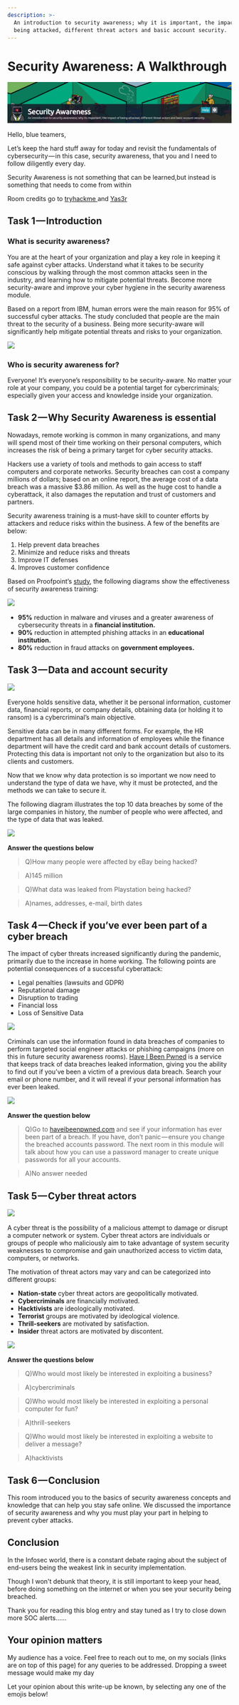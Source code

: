 ```yaml
---
description: >-
  An introduction to security awareness; why it is important, the impact of
  being attacked, different threat actors and basic account security.
---
```


# Security Awareness: A Walkthrough

![](<../.gitbook/assets/1 (2).jpg>)

Hello, blue teamers,

Let’s keep the hard stuff away for today and revisit the fundamentals of cybersecurity — in this case, security awareness, that you and I need to follow diligently every day.

Security Awareness is not something that can be learned,but instead is something that needs to come from within

Room credits go to [tryhackme ](https://tryhackme.com/p/tryhackme)and [Yas3r](https://twitter.com/yaserfaraj)

## Task 1 — Introduction

### **What is security awareness?**

You are at the heart of your organization and play a key role in keeping it safe against cyber attacks. Understand what it takes to be security conscious by walking through the most common attacks seen in the industry, and learning how to mitigate potential threats. Become more security-aware and improve your cyber hygiene in the security awareness module.

Based on a report from IBM, human errors were the main reason for 95% of successful cyber attacks. The study concluded that people are the main threat to the security of a business. Being more security-aware will significantly help mitigate potential threats and risks to your organization.

&#x20;                                              ![](https://cdn-images-1.medium.com/max/1000/1\*Q\_UxYKPKtWA1-9ibhRzh9Q.png)

### **Who is security awareness for?**

Everyone! It’s everyone’s responsibility to be security-aware. No matter your role at your company, you could be a potential target for cybercriminals; especially given your access and knowledge inside your organization.

## Task 2 — Why Security Awareness is essential

Nowadays, remote working is common in many organizations, and many will spend most of their time working on their personal computers, which increases the risk of being a primary target for cyber security attacks.

Hackers use a variety of tools and methods to gain access to staff computers and corporate networks. Security breaches can cost a company millions of dollars; based on an online report, the average cost of a data breach was a massive $3.86 million. As well as the huge cost to handle a cyberattack, it also damages the reputation and trust of customers and partners.

Security awareness training is a must-have skill to counter efforts by attackers and reduce risks within the business. A few of the benefits are below:

1. Help prevent data breaches
2. Minimize and reduce risks and threats
3. Improve IT defenses
4. Improves customer confidence

Based on Proofpoint’s [study](https://www.proofpoint.com/us/threat-reference/security-awareness-training), the following diagrams show the effectiveness of security awareness training:

&#x20;                                                       ![](https://cdn-images-1.medium.com/max/1000/1\*NV4R2ttyUKucDP-r0fCHWg.png)

* **95%** reduction in malware and viruses and a greater awareness of cybersecurity threats in a **financial institution.**
* **90%** reduction in attempted phishing attacks in an **educational institution.**
* **80%** reduction in fraud attacks on **government employees.**

## Task 3 — Data and account security

&#x20;                                            ![](https://cdn-images-1.medium.com/max/1000/1\*Mvgf8q3YaPtF\_Ddx8b3vZw.png)

Everyone holds sensitive data, whether it be personal information, customer data, financial reports, or company details, obtaining data (or holding it to ransom) is a cybercriminal’s main objective.

Sensitive data can be in many different forms. For example, the HR department has all details and information of employees while the finance department will have the credit card and bank account details of customers. Protecting this data is important not only to the organization but also to its clients and customers.

Now that we know why data protection is so important we now need to understand the type of data we have, why it must be protected, and the methods we can take to secure it.

The following diagram illustrates the top 10 data breaches by some of the large companies in history, the number of people who were affected, and the type of data that was leaked.

&#x20;                                                      ![](https://cdn-images-1.medium.com/max/1000/1\*7qoan-DWKSWB-U6qqxK\_Gw.png)

**Answer the questions below**

> Q)How many people were affected by eBay being hacked?

> A)145 million

> Q)What data was leaked from Playstation being hacked?

> A)names, addresses, e-mail, birth dates

## Task 4 — Check if you’ve ever been part of a cyber breach

The impact of cyber threats increased significantly during the pandemic, primarily due to the increase in home working. The following points are potential consequences of a successful cyberattack:

* Legal penalties (lawsuits and GDPR)
* Reputational damage
* Disruption to trading
* Financial loss
* Loss of Sensitive Data

&#x20;                                                ![](https://cdn-images-1.medium.com/max/1000/1\*93Q7E2fdmaUBx3H0QpUeTQ.png)

Criminals can use the information found in data breaches of companies to perform targeted social engineer attacks or phishing campaigns (more on this in future security awareness rooms). [Have I Been Pwned](https://haveibeenpwned.com) is a service that keeps track of data breaches leaked information, giving you the ability to find out if you’ve been a victim of a previous data breach. Search your email or phone number, and it will reveal if your personal information has ever been leaked.

&#x20;                                                 ![](https://cdn-images-1.medium.com/max/1000/1\*4lrKsH\_ArA-Z2zC07KJ23w.png)

**Answer the question below**

> Q)Go to [haveibeenpwned.com](https://haveibeenpwned.com) and see if your information has ever been part of a breach. If you have, don’t panic — ensure you change the breached accounts password. The next room in this module will talk about how you can use a password manager to create unique passwords for all your accounts.

> A)No answer needed

## Task 5 — Cyber threat actors

&#x20;                                                   ![](https://cdn-images-1.medium.com/max/1000/1\*tK-JmGJ4xzxuFBIjDBGrWA.png)

A cyber threat is the possibility of a malicious attempt to damage or disrupt a computer network or system. Cyber threat actors are individuals or groups of people who maliciously aim to take advantage of system security weaknesses to compromise and gain unauthorized access to victim data, computers, or networks.

The motivation of threat actors may vary and can be categorized into different groups:

* **Nation-state** cyber threat actors are geopolitically motivated.
* **Cybercriminals** are financially motivated.
* **Hacktivists** are ideologically motivated.
* **Terrorist** groups are motivated by ideological violence.
* **Thrill-seekers** are motivated by satisfaction.
* **Insider** threat actors are motivated by discontent.

&#x20;                                                   ![](https://cdn-images-1.medium.com/max/1000/1\*UZMULTs\_ewFCFRFadYaSlQ.png)

**Answer the questions below**

> Q)Who would most likely be interested in exploiting a business?

> A)cybercriminals

> Q)Who would most likely be interested in exploiting a personal computer for fun?

> A)thrill-seekers

> Q)Who would most likely be interested in exploiting a website to deliver a message?

> A)hacktivists

## Task 6 — Conclusion

This room introduced you to the basics of security awareness concepts and knowledge that can help you stay safe online. We discussed the importance of security awareness and why you must play your part in helping to prevent cyber attacks.

## Conclusion

In the Infosec world, there is a constant debate raging about the subject of end-users being the weakest link in security implementation.

Though I won't debunk that theory, it is still important to keep your head, before doing something on the internet or when you see your security being breached.

Thank you for reading this blog entry and stay tuned as I try to close down more SOC alerts……

## Your opinion matters

My audience has a voice. Feel free to reach out to me, on my socials (links are on top of this page) for any queries to be addressed. Dropping a sweet message would make my day

Let your opinion about this write-up be known, by selecting any one of the emojis below!
